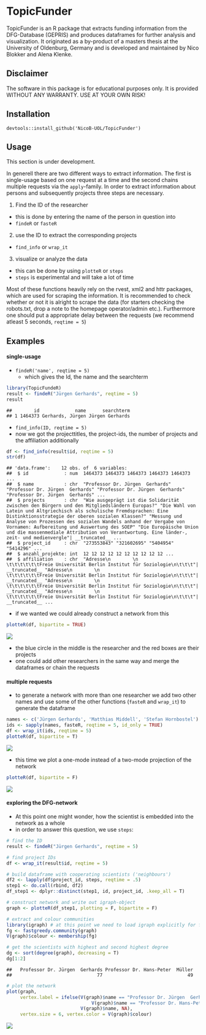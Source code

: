 
TopicFunder
===========

TopicFunder is an R package that extracts funding information from the DFG-Database (GEPRIS) and produces dataframes for further analysis and visualization. It originated as a by-product of a masters thesis at the University of Oldenburg, Germany and is developed and maintained by Nico Blokker and Alena Klenke.

Disclaimer
----------

The software in this package is for educational purposes only. It is provided WITHOUT ANY WARRANTY. USE AT YOUR OWN RISK!

Installation
------------

`devtools::install_github('NicoB-UOL/TopicFunder')`

Usage
-----

This section is under development.

In generell there are two different ways to extract information. The first is single-usage based on one request at a time and the second chains multiple requests via the `apply`-family. In order to extract information about persons and subsequently projects three steps are necessary.
1. Find the ID of the researcher
+ this is done by entering the name of the person in question into
+ `findeR` or `fasteR`
2. use the ID to extract the corresponding projects
+ `find_info` or `wrap_it` 
3. visualize or analyze the data
+ this can be done by using `plotteR` or `steps` 
+ `steps` is experimental and will take a lot of time

Most of these functions heavily rely on the rvest, xml2 and httr packages, which are used for scraping the information. It is recommended to check whether or not it is alright to scrape the data (for starters checking the robots.txt, drop a note to the homepage operator/admin etc.). Furthermore one should put a appropriate delay between the requests (we recommend atleast 5 seconds, `reqtime = 5`)

Examples
--------

#### single-usage

-   `findeR('name', reqtime = 5)`
    -   which gives the Id, the name and the searchterm

``` r
library(TopicFundeR)
result <- findeR("Jürgen Gerhards", reqtime = 5)
result
```

    ##        id             name      searchterm
    ## 1 1464373 Gerhards, Jürgen Jürgen Gerhards

-   `find_info(ID, reqtime = 5)`
-   now we got the projecttitles, the project-ids, the number of projects and the affiliation additionally

``` r
df <- find_info(result$id, reqtime = 5)
str(df)
```

    ## 'data.frame':    12 obs. of  6 variables:
    ##  $ id             : num  1464373 1464373 1464373 1464373 1464373 ...
    ##  $ name           : chr  "Professor Dr. Jürgen  Gerhards" "Professor Dr. Jürgen  Gerhards" "Professor Dr. Jürgen  Gerhards" "Professor Dr. Jürgen  Gerhards" ...
    ##  $ projects       : chr  "Wie ausgeprägt ist die Solidarität zwischen den Bürgern und den Mitgliedsländern Europas?" "Die Wahl von Latein und Altgriechisch als schulische Fremdsprachen: Eine Distinktionsstrategie der oberen sozialen Klassen?" "Messung und Analyse von Prozessen des sozialen Wandels anhand der Vergabe von Vornamen: Aufbereitung und Auswertung des SOEP" "Die Europäische Union und die massenmediale Attribution von Verantwortung. Eine länder-, zeit- und medienvergle"| __truncated__ ...
    ##  $ project_id     : chr  "273553843" "321602695" "5404954" "5414296" ...
    ##  $ anzahl_projekte: int  12 12 12 12 12 12 12 12 12 12 ...
    ##  $ affiliation    : chr  "Adresse\n        \n                        \t\t\t\t\t\tFreie Universität Berlin Institut für Soziologie\n\t\t\t"| __truncated__ "Adresse\n        \n                        \t\t\t\t\t\tFreie Universität Berlin Institut für Soziologie\n\t\t\t"| __truncated__ "Adresse\n        \n                        \t\t\t\t\t\tFreie Universität Berlin Institut für Soziologie\n\t\t\t"| __truncated__ "Adresse\n        \n                        \t\t\t\t\t\tFreie Universität Berlin Institut für Soziologie\n\t\t\t"| __truncated__ ...

-   if we wanted we could already construct a network from this

``` r
plotteR(df, bipartite = TRUE)
```

![](README_files/figure-markdown_github/unnamed-chunk-3-1.png)

-   the blue circle in the middle is the researcher and the red boxes are their projects
-   one could add other researchers in the same way and merge the dataframes or chain the requests

#### multiple requests

-   to generate a network with more than one researcher we add two other names and use some of the other functions (`fasteR` and `wrap_it`) to generate the dataframe

``` r
names <- c('Jürgen Gerhards', 'Matthias Middell', 'Stefan Hornbostel')
ids <- sapply(names, fasteR, reqtime = 5, id_only = TRUE)
df <- wrap_it(ids, reqtime = 5)
plotteR(df, bipartite = T)
```

![](README_files/figure-markdown_github/unnamed-chunk-4-1.png)

-   this time we plot a one-mode instead of a two-mode projection of the network

``` r
plotteR(df, bipartite = F)
```

![](README_files/figure-markdown_github/unnamed-chunk-5-1.png)

#### exploring the DFG-network

-   At this point one might wonder, how the scientist is embedded into the network as a whole
-   in order to answer this question, we use `steps`:

``` r
# find the ID
result <- findeR("Jürgen Gerhards", reqtime = 5)

# find project IDs
df <- wrap_it(result$id, reqtime = 5)

# build dataframe with cooperating scientists ('neighbours')
df2 <- lapply(df$project_id, steps, reqtime = .5)
step1 <- do.call(rbind, df2)
df_step1 <- dplyr::distinct(step1, id, project_id, .keep_all = T)

# construct network and write out igraph-object
graph <- plotteR(df_step1, plotting = F, bipartite = F)

# extract and colour communities
library(igraph) # at this point we need to load igraph explicitly for further analysis
fg <- fastgreedy.community(graph)
V(graph)$colour <- membership(fg)

# get the scientists with highest and second highest degree
dg <- sort(degree(graph), decreasing = T)
dg[1:2]
```

    ##   Professor Dr. Jürgen  Gerhards Professor Dr. Hans-Peter  Müller 
    ##                               77                               49

``` r
# plot the network
plot(graph, 
     vertex.label = ifelse(V(graph)$name == "Professor Dr. Jürgen  Gerhards"|
                               V(graph)$name == "Professor Dr. Hans-Peter  Müller",
                           V(graph)$name, NA),
     vertex.size = 6, vertex.color = V(graph)$colour)
```

![](README_files/figure-markdown_github/unnamed-chunk-6-1.png)
